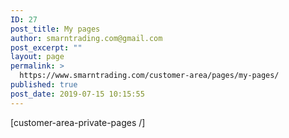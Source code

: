 ```yaml
---
ID: 27
post_title: My pages
author: smarntrading.com@gmail.com
post_excerpt: ""
layout: page
permalink: >
  https://www.smarntrading.com/customer-area/pages/my-pages/
published: true
post_date: 2019-07-15 10:15:55
---
```

[customer-area-private-pages /]